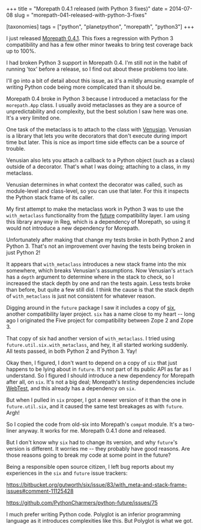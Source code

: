 +++
title = "Morepath 0.4.1 released (with Python 3 fixes)"
date = 2014-07-08
slug = "morepath-041-released-with-python-3-fixes"

[taxonomies]
tags = ["python", "planetpython", "morepath", "python3"]
+++

I just released [Morepath 0.4.1](https://pypi.python.org/pypi/morepath).
This fixes a regression with Python 3 compatibility and has a few other
minor tweaks to bring test coverage back up to 100%.

I had broken Python 3 support in Morepath 0.4. I'm still not in the
habit of running 'tox' before a release, so I find out about these
problems too late.

I'll go into a bit of detail about this issue, as it's a mildly amusing
example of writing Python code being more complicated than it should be.

Morepath 0.4 broke in Python 3 because I introduced a metaclass for the
`morepath.App` class. I usually avoid metaclasses as they are a source
of unpredictability and complexity, but the best solution I saw here was
one. It's a very limited one.

One task of the metaclass is to attach to the class with
[Venusian](http://docs.pylonsproject.org/projects/venusian/en/latest/).
Venusian is a library that lets you write decorators that don't execute
during import time but later. This is nice as import time side effects
can be a source of trouble.

Venusian also lets you attach a callback to a Python object (such as a
class) outside of a decorator. That's what I was doing; attaching to a
class, in my metaclass.

Venusian determines in what context the decorator was called, such as
module-level and class-level, so you can use that later. For this it
inspects the Python stack frame of its caller.

My first attempt to make the metaclass work in Python 3 was to use the
`with_metaclass` functionality from the
[future](http://python-future.org/) compatibility layer. I am using this
library anyway in Reg, which is a dependency of Morepath, so using it
would not introduce a new dependency for Morepath.

Unfortunately after making that change my tests broke in both Python 2
and Python 3. That's not an improvement over having the tests being
broken in just Python 2!

It appears that `with_metaclass` introduces a new stack frame into the
mix somewhere, which breaks Venusian's assumptions. Now Venusian's
`attach` has a `depth` argument to determine where in the stack to
check, so I increased the stack depth by one and ran the tests again.
Less tests broke than before, but quite a few still did. I think the
cause is that the stack depth of `with_metaclass` is just not consistent
for whatever reason.

Digging around in the `future` package I saw it includes a copy of
[six](https://pythonhosted.org/six/), another compatibility layer
project. `six` has a name close to my heart -- long ago I originated the
Five project for compatibility between Zope 2 and Zope 3.

That copy of six had another version of `with_metaclass`. I tried using
`future.util.six.with_metaclass`, and hey, it all started working
suddenly. All tests passed, in both Python 2 and Python 3. Yay!

Okay then, I figured, I don't want to depend on a copy of `six` that
just happens to be lying about in `future`. It's not part of its public
API as far as I understand. So I figured I should introduce a new
dependency for Morepath after all, on `six`. It's not a big deal;
Morepath's *testing* dependencies include
[WebTest](http://webtest.readthedocs.org/en/latest/), and this already
has a dependency on `six`.

But when I pulled in `six` proper, I got a newer version of it than the
one in `future.util.six`, and it caused the same test breakages as with
`future`. Argh!

So I copied the code from old-six into Morepath's `compat` module. It's
a two-liner anyway. It works for me. Morepath 0.4.1 done and released.

But I don't know why `six` had to change its version, and why `future`'s
version is different. It worries me -- they probably have good reasons.
Are those reasons going to break my code at some point in the future?

Being a responsible open source citizen, I left bug reports about my
experiences in the `six` and `future` issue trackers:

<https://bitbucket.org/gutworth/six/issue/83/with_meta-and-stack-frame-issues#comment-11125428>

<https://github.com/PythonCharmers/python-future/issues/75>

I much prefer writing Python code. Polyglot is an inferior programming
language as it introduces complexities like this. But Polyglot is what
we got.

